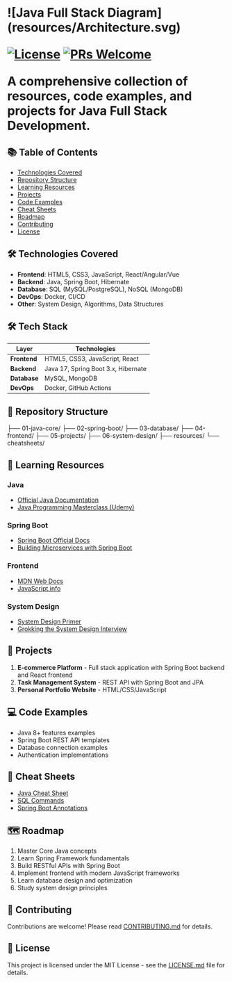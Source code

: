 <h1 # 💻 Java Full Stack Developer Learning Hub </h1>
![Java Full Stack Diagram](resources/Architecture.svg)

[![License](https://img.shields.io/badge/license-MIT-blue.svg)](LICENSE)
[![PRs Welcome](https://img.shields.io/badge/PRs-welcome-brightgreen.svg)]()


A comprehensive collection of resources, code examples, and projects for Java Full Stack Development.

## 📚 Table of Contents
- [Technologies Covered](#-technologies-covered)
- [Repository Structure](#-repository-structure)
- [Learning Resources](#-learning-resources)
- [Projects](#-projects)
- [Code Examples](#-code-examples)
- [Cheat Sheets](#-cheat-sheets)
- [Roadmap](#-roadmap)
- [Contributing](#-contributing)
- [License](#-license)


## 🛠 Technologies Covered
- **Frontend**: HTML5, CSS3, JavaScript, React/Angular/Vue
- **Backend**: Java, Spring Boot, Hibernate
- **Database**: SQL (MySQL/PostgreSQL), NoSQL (MongoDB)
- **DevOps**: Docker, CI/CD
- **Other**: System Design, Algorithms, Data Structures


## 🛠️ Tech Stack
| Layer        | Technologies                          |
|--------------|---------------------------------------|
| **Frontend** | HTML5, CSS3, JavaScript, React       |
| **Backend**  | Java 17, Spring Boot 3.x, Hibernate  |
| **Database** | MySQL, MongoDB                       |
| **DevOps**   | Docker, GitHub Actions               |

## 📂 Repository Structure
├── 01-java-core/
├── 02-spring-boot/
├── 03-database/
├── 04-frontend/
├── 05-projects/
├── 06-system-design/
├── resources/
└── cheatsheets/


## 📖 Learning Resources
### Java
- [Official Java Documentation](https://docs.oracle.com/en/java/)
- [Java Programming Masterclass (Udemy)](https://www.udemy.com/course/java-the-complete-java-developer-course/)

### Spring Boot
- [Spring Boot Official Docs](https://spring.io/projects/spring-boot)
- [Building Microservices with Spring Boot](https://www.youtube.com/playlist?list=PLqq-6Pq4lTTZSKAFG6aCDVDP86Qx4lNas)

### Frontend
- [MDN Web Docs](https://developer.mozilla.org/en-US/)
- [JavaScript.info](https://javascript.info/)

### System Design
- [System Design Primer](https://github.com/donnemartin/system-design-primer)
- [Grokking the System Design Interview](https://www.educative.io/courses/grokking-the-system-design-interview)

## 🚀 Projects
1. **E-commerce Platform** - Full stack application with Spring Boot backend and React frontend
2. **Task Management System** - REST API with Spring Boot and JPA
3. **Personal Portfolio Website** - HTML/CSS/JavaScript

## 💻 Code Examples
- Java 8+ features examples
- Spring Boot REST API templates
- Database connection examples
- Authentication implementations

## 📝 Cheat Sheets
- [Java Cheat Sheet](link-to-your-cheatsheet)
- [SQL Commands](link-to-your-cheatsheet)
- [Spring Boot Annotations](link-to-your-cheatsheet)

## 🗺 Roadmap
1. Master Core Java concepts
2. Learn Spring Framework fundamentals
3. Build RESTful APIs with Spring Boot
4. Implement frontend with modern JavaScript frameworks
5. Learn database design and optimization
6. Study system design principles

## 🤝 Contributing
Contributions are welcome! Please read [CONTRIBUTING.md](CONTRIBUTING.md) for details.

## 📜 License
This project is licensed under the MIT License - see the [LICENSE.md](LICENSE.md) file for details.


